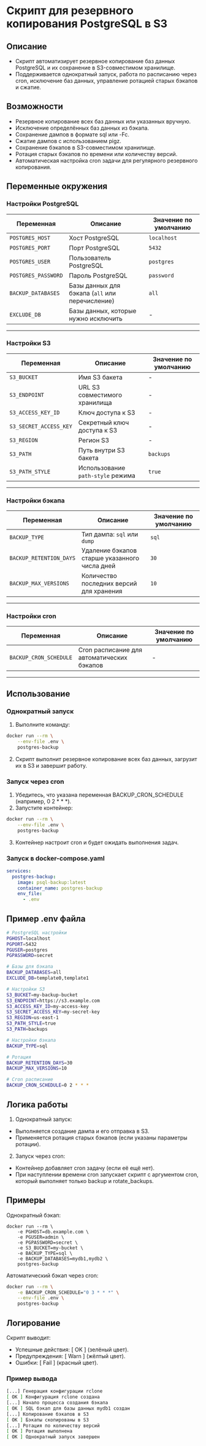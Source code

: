 # Скрипт для резервного копирования PostgreSQL в S3

## Описание

- Скрипт автоматизирует резервное копирование баз данных PostgreSQL и их сохранение в S3-совместимом хранилище.
- Поддерживается однократный запуск, работа по расписанию через cron, исключение баз данных, управление ротацией старых бэкапов и сжатие.

## Возможности

- Резервное копирование всех баз данных или указанных вручную.
- Исключение определённых баз данных из бэкапа.
- Сохранение дампов в формате sql или -Fc.
- Сжатие дампов с использованием pigz.
- Сохранение бэкапов в S3-совместимом хранилище.
- Ротация старых бэкапов по времени или количеству версий.
- Автоматическая настройка cron задачи для регулярного резервного копирования.

## Переменные окружения

### Настройки PostgreSQL

| Переменная          | Описание                                        | Значение по умолчанию |
|---------------------|-------------------------------------------------|-----------------------|
| `POSTGRES_HOST`     | Хост PostgreSQL                                 | `localhost`           |
| `POSTGRES_PORT`     | Порт PostgreSQL                                 | `5432`                |
| `POSTGRES_USER`     | Пользователь PostgreSQL                         | `postgres`            |
| `POSTGRES_PASSWORD` | Пароль PostgreSQL                               | `password`            |
| `BACKUP_DATABASES`  | Базы данных для бэкапа (`all` или перечисление) | `all`                 |
| `EXCLUDE_DB`        | Базы данных, которые нужно исключить            | -                     |

---

### Настройки S3

| Переменная             | Описание                          | Значение по умолчанию |
|------------------------|-----------------------------------|-----------------------|
| `S3_BUCKET`            | Имя S3 бакета                     | -                     |
| `S3_ENDPOINT`          | URL S3 совместимого хранилища     | -                     |
| `S3_ACCESS_KEY_ID`     | Ключ доступа к S3                 | -                     |
| `S3_SECRET_ACCESS_KEY` | Секретный ключ доступа к S3       | -                     |
| `S3_REGION`            | Регион S3                         | -                     |
| `S3_PATH`              | Путь внутри S3 бакета             | `backups`             |
| `S3_PATH_STYLE`        | Использование `path-style` режима | `true`                |

---

### Настройки бэкапа

| Переменная              | Описание                                      | Значение по умолчанию |
|-------------------------|-----------------------------------------------|-----------------------|
| `BACKUP_TYPE`           | Тип дампа: `sql` или `dump`                   | `sql`                 |
| `BACKUP_RETENTION_DAYS` | Удаление бэкапов старше указанного числа дней | `30`                  |
| `BACKUP_MAX_VERSIONS`   | Количество последних версий для хранения      | `10`                  |

---

### Настройки cron

| Переменная             | Описание                                   | Значение по умолчанию |
|------------------------|--------------------------------------------|-----------------------|
| `BACKUP_CRON_SCHEDULE` | Cron расписание для автоматических бэкапов | -                     |

---

## Использование

### Однократный запуск

1. Выполните команду:

```bash
docker run --rm \
    --env-file .env \
    postgres-backup
```

2. Скрипт выполнит резервное копирование всех баз данных, загрузит их в S3 и завершит работу.

### Запуск через cron

1. Убедитесь, что указана переменная BACKUP_CRON_SCHEDULE (например, 0 2 * * *).
2. Запустите контейнер:

```bash
docker run --rm \
    --env-file .env \
    postgres-backup
```

3. Контейнер настроит cron и будет ожидать выполнения задач.

### Запуск в docker-compose.yaml

```yaml
services:
  postgres-backup:
    image: psql-backup:latest
    container_name: postgres-backup
    env_file:
      - .env
```

## Пример .env файла

```bash
# PostgreSQL настройки
PGHOST=localhost
PGPORT=5432
PGUSER=postgres
PGPASSWORD=secret

# Базы для бэкапа
BACKUP_DATABASES=all
EXCLUDE_DB=template0,template1

# Настройки S3
S3_BUCKET=my-backup-bucket
S3_ENDPOINT=https://s3.example.com
S3_ACCESS_KEY_ID=my-access-key
S3_SECRET_ACCESS_KEY=my-secret-key
S3_REGION=us-east-1
S3_PATH_STYLE=true
S3_PATH=backups

# Настройки бэкапа
BACKUP_TYPE=sql

# Ротация
BACKUP_RETENTION_DAYS=30
BACKUP_MAX_VERSIONS=10

# Cron расписание
BACKUP_CRON_SCHEDULE=0 2 * * *
```

## Логика работы

1. Однократный запуск:

- Выполняется создание дампа и его отправка в S3.
- Применяется ротация старых бэкапов (если указаны параметры ротации).

2. Запуск через cron:

- Контейнер добавляет cron задачу (если её ещё нет).
- При наступлении времени cron запускает скрипт с аргументом cron, который выполняет только backup и rotate_backups.

## Примеры

Однократный бэкап:

```basg
docker run --rm \
    -e PGHOST=db.example.com \
    -e PGUSER=admin \
    -e PGPASSWORD=secret \
    -e S3_BUCKET=my-bucket \
    -e BACKUP_TYPE=sql \
    -e BACKUP_DATABASES=mydb1,mydb2 \
    postgres-backup
```

Автоматический бэкап через cron:

```bash
docker run --rm \
    -e BACKUP_CRON_SCHEDULE="0 3 * * *" \
    --env-file .env \
    postgres-backup
```

## Логирование

Скрипт выводит:

- Успешные действия: [ OK ] (зелёный цвет).
- Предупреждения: [ Warn ] (жёлтый цвет).
- Ошибки: [ Fail ] (красный цвет).

### Пример вывода

```bash
[...] Генерация конфигурации rclone
[ OK ] Конфигурация rclone создана
[...] Начало процесса создания бэкапа
[ OK ] SQL бэкап для базы данных mydb1 создан
[...] Копирование бэкапов в S3
[ OK ] Бэкапы скопированы в S3
[...] Ротация по количеству версий
[ OK ] Ротация выполнена
[ OK ] Однократный запуск завершен
```
